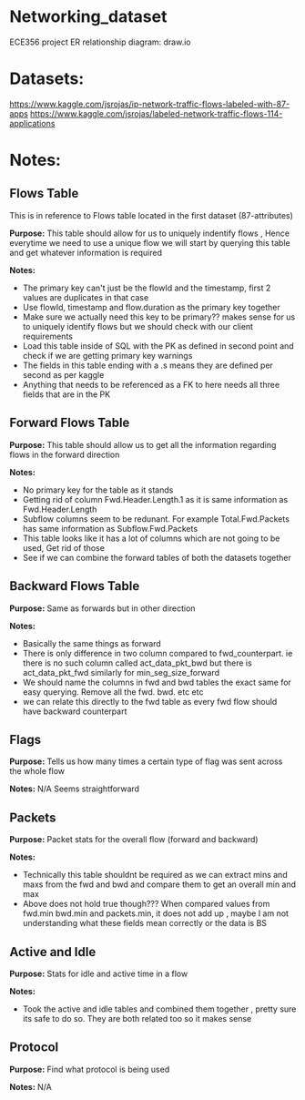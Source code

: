 # Networking_dataset
ECE356 project
ER relationship diagram: draw.io
# Datasets:
https://www.kaggle.com/jsrojas/ip-network-traffic-flows-labeled-with-87-apps
https://www.kaggle.com/jsrojas/labeled-network-traffic-flows-114-applications

# Notes:

## Flows Table

This is in reference to Flows table located in the first dataset (87-attributes)

__Purpose:__
This table should allow for us to uniquely indentify flows , Hence everytime we need to use a unique flow we will start by querying this table and get whatever information is required

__Notes:__
* The primary key can't just be the flowId and the timestamp, first 2 values are duplicates in that case
* Use flowId, timestamp and flow.duration as the primary key together
* Make sure we actually need this key to be primary?? makes sense for us to uniquely identify flows but we should check with our client requirements
* Load this table inside of SQL with the PK as defined in second point and check if we are getting primary key warnings
* The fields in this table ending with a .s means they are defined per second as per kaggle
* Anything that needs to be referenced as a FK to here needs all three fields that are in the PK


## Forward Flows Table

__Purpose:__ This table should allow us to get all the information regarding flows in the forward direction

__Notes:__
* No primary key for the table as it stands
* Getting rid of column Fwd.Header.Length.1 as it is same information as Fwd.Header.Length
* Subflow columns seem to be redunant. For example Total.Fwd.Packets has same information as Subflow.Fwd.Packets
* This table looks like it has a lot of columns which are not going to be used, Get rid of those
* See if we can combine the forward tables of both the datasets together


## Backward Flows Table

__Purpose:__ Same as forwards but in other direction

__Notes:__
* Basically the same things as forward
* There is only difference in two column compared to fwd_counterpart. ie there is no such column called act_data_pkt_bwd but there is act_data_pkt_fwd similarly for min_seg_size_forward
* We should name the columns in fwd and bwd tables the exact same for easy querying. Remove all the fwd. bwd. etc etc
* we can relate this directly to the fwd table as every fwd flow should have backward counterpart

## Flags

__Purpose:__ Tells us how many times a certain type of flag was sent across the whole flow 

__Notes:__ N/A Seems straightforward

## Packets

__Purpose:__ Packet stats for the overall flow (forward and backward)

__Notes:__
* Technically this table shouldnt be required as we can extract mins and maxs from the fwd and bwd and compare them to get an overall min and max
* Above does not hold true though??? When compared values from fwd.min bwd.min and packets.min, it does not add up , maybe I am not understanding what these fields mean correctly or the data is BS


## Active and Idle

__Purpose:__ Stats for idle and active time in a flow

__Notes:__
* Took the active and idle tables and combined them together , pretty sure its safe to do so. They are both related too so it makes sense

## Protocol

__Purpose:__ Find what protocol is being used

__Notes:__ N/A

